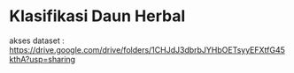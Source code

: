 # Klasifikasi Daun Herbal
akses dataset : https://drive.google.com/drive/folders/1CHJdJ3dbrbJYHbOETsyyEFXtfG45kthA?usp=sharing
